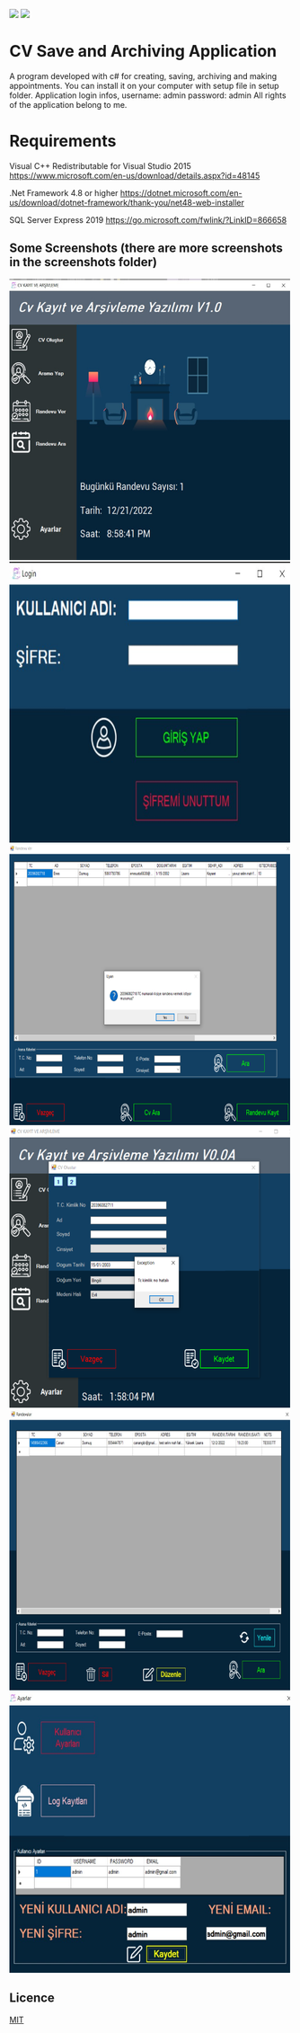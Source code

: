 ![](https://img.shields.io/github/license/Turkmen48/Bilgi_Testi_Flutter) ![](https://img.shields.io/twitter/follow/aazdenkur?style=social)
# CV Save and Archiving Application

A program developed with c# for creating, saving, archiving and making appointments.
You can install it on your computer with setup file in setup folder.
Application login infos, username: admin password: admin
All rights of the application belong to me.

# Requirements
Visual C++ Redistributable for Visual Studio 2015
https://www.microsoft.com/en-us/download/details.aspx?id=48145

.Net Framework 4.8 or higher
https://dotnet.microsoft.com/en-us/download/dotnet-framework/thank-you/net48-web-installer

SQL Server Express 2019
https://go.microsoft.com/fwlink/?LinkID=866658





## Some Screenshots (there are more screenshots in the screenshots folder)
<img src="https://github.com/Turkmen48/cvkayitvearsivleme/blob/main/screenshots/ps1.jpg" width="500" height="500">
<img src="https://github.com/Turkmen48/cvkayitvearsivleme/blob/main/screenshots/ps2.jpg" width="500" height="500">
<img src="https://github.com/Turkmen48/cvkayitvearsivleme/blob/main/screenshots/ps3.png" width="500" height="500">
<img src="https://github.com/Turkmen48/cvkayitvearsivleme/blob/main/screenshots/ps4.png" width="500" height="500">
<img src="https://github.com/Turkmen48/cvkayitvearsivleme/blob/main/screenshots/ps5.jpg" width="500" height="500">
<img src="https://github.com/Turkmen48/cvkayitvearsivleme/blob/main/screenshots/ps6.jpg" width="500" height="500">




## Licence
[MIT](https://choosealicense.com/licenses/mit/)
